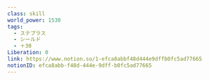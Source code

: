 ```yaml
---
class: skill
world_power: 1530
tags:
  - ステプラス
  - シールド
  - ＋30
Liberation: 0
link: https://www.notion.so/1-efca8abbf48d444e9dffb0fc5ad77665
notionID: efca8abb-f48d-444e-9dff-b0fc5ad77665
---
```


